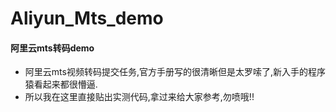 # Aliyun_Mts_demo

#### 阿里云mts转码demo

* 阿里云mts视频转码提交任务,官方手册写的很清晰但是太罗嗦了,新入手的程序猿看起来都很懵逼.
* 所以我在这里直接贴出实测代码,拿过来给大家参考,勿喷哦!!
